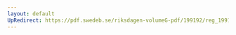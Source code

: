 ```yaml
---
layout: default
UpRedirect: https://pdf.swedeb.se/riksdagen-volumeG-pdf/199192/reg_199192/reg_199192_0023.pdf
---
```


